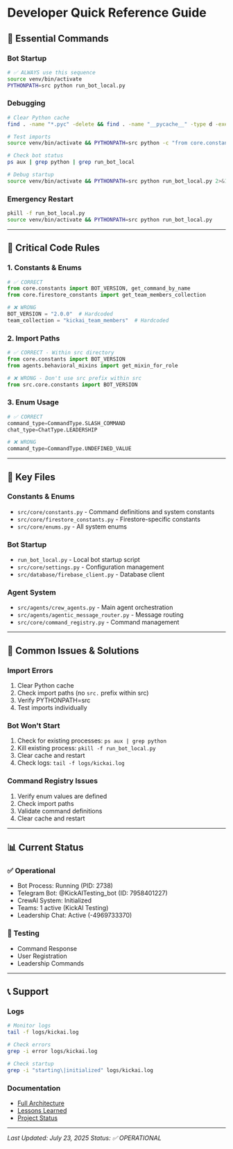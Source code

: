 # Developer Quick Reference Guide

## **🚀 Essential Commands**

### **Bot Startup**
```bash
# ✅ ALWAYS use this sequence
source venv/bin/activate
PYTHONPATH=src python run_bot_local.py
```

### **Debugging**
```bash
# Clear Python cache
find . -name "*.pyc" -delete && find . -name "__pycache__" -type d -exec rm -rf {} + 2>/dev/null || true

# Test imports
source venv/bin/activate && PYTHONPATH=src python -c "from core.constants import BOT_VERSION"

# Check bot status
ps aux | grep python | grep run_bot_local

# Debug startup
source venv/bin/activate && PYTHONPATH=src python run_bot_local.py 2>&1 | head -50
```

### **Emergency Restart**
```bash
pkill -f run_bot_local.py
source venv/bin/activate && PYTHONPATH=src python run_bot_local.py
```

---

## **📝 Critical Code Rules**

### **1. Constants & Enums**
```python
# ✅ CORRECT
from core.constants import BOT_VERSION, get_command_by_name
from core.firestore_constants import get_team_members_collection

# ❌ WRONG
BOT_VERSION = "2.0.0"  # Hardcoded
team_collection = "kickai_team_members"  # Hardcoded
```

### **2. Import Paths**
```python
# ✅ CORRECT - Within src directory
from core.constants import BOT_VERSION
from agents.behavioral_mixins import get_mixin_for_role

# ❌ WRONG - Don't use src prefix within src
from src.core.constants import BOT_VERSION
```

### **3. Enum Usage**
```python
# ✅ CORRECT
command_type=CommandType.SLASH_COMMAND
chat_type=ChatType.LEADERSHIP

# ❌ WRONG
command_type=CommandType.UNDEFINED_VALUE
```

---

## **🔧 Key Files**

### **Constants & Enums**
- `src/core/constants.py` - Command definitions and system constants
- `src/core/firestore_constants.py` - Firestore-specific constants
- `src/core/enums.py` - All system enums

### **Bot Startup**
- `run_bot_local.py` - Local bot startup script
- `src/core/settings.py` - Configuration management
- `src/database/firebase_client.py` - Database client

### **Agent System**
- `src/agents/crew_agents.py` - Main agent orchestration
- `src/agents/agentic_message_router.py` - Message routing
- `src/core/command_registry.py` - Command management

---

## **🚨 Common Issues & Solutions**

### **Import Errors**
1. Clear Python cache
2. Check import paths (no `src.` prefix within src)
3. Verify PYTHONPATH=src
4. Test imports individually

### **Bot Won't Start**
1. Check for existing processes: `ps aux | grep python`
2. Kill existing process: `pkill -f run_bot_local.py`
3. Clear cache and restart
4. Check logs: `tail -f logs/kickai.log`

### **Command Registry Issues**
1. Verify enum values are defined
2. Check import paths
3. Validate command definitions
4. Clear cache and restart

---

## **📊 Current Status**

### **✅ Operational**
- Bot Process: Running (PID: 2738)
- Telegram Bot: @KickAITesting_bot (ID: 7958401227)
- CrewAI System: Initialized
- Teams: 1 active (KickAI Testing)
- Leadership Chat: Active (-4969733370)

### **🔄 Testing**
- Command Response
- User Registration
- Leadership Commands

---

## **📞 Support**

### **Logs**
```bash
# Monitor logs
tail -f logs/kickai.log

# Check errors
grep -i error logs/kickai.log

# Check startup
grep -i "starting\|initialized" logs/kickai.log
```

### **Documentation**
- [Full Architecture](docs/ARCHITECTURE.md)
- [Lessons Learned](docs/LESSONS_LEARNED_IMPORT_FIXES.md)
- [Project Status](PROJECT_STATUS.md)

---

*Last Updated: July 23, 2025*
*Status: ✅ OPERATIONAL* 